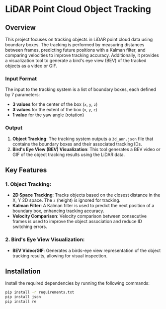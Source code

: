 # LiDAR Point Cloud Object Tracking

## Overview

This project focuses on tracking objects in LiDAR point cloud data using boundary boxes. The tracking is performed by measuring distances between frames, predicting future positions with a Kalman filter, and comparing velocities to improve tracking accuracy. Additionally, it provides a visualization tool to generate a bird's eye view (BEV) of the tracked objects as a video or GIF.

### Input Format
The input to the tracking system is a list of boundary boxes, each defined by 7 parameters:
- **3 values** for the center of the box (`x`, `y`, `z`)
- **3 values** for the extent of the box (`x`, `y`, `z`)
- **1 value** for the yaw angle (rotation)

### Output
1. **Object Tracking**: The tracking system outputs a `3d_ann.json` file that contains the boundary boxes and their associated tracking IDs.
2. **Bird's Eye View (BEV) Visualization**: This tool generates a BEV video or GIF of the object tracking results using the LiDAR data.

## Key Features
### 1. Object Tracking:
- **2D Space Tracking**: Tracks objects based on the closest distance in the X, Y 2D space. The `z` (height) is ignored for tracking.
- **Kalman Filter**: A Kalman filter is used to predict the next position of a boundary box, enhancing tracking accuracy.
- **Velocity Comparison**: Velocity comparison between consecutive frames is used to improve the object association and reduce ID switching errors.

### 2. Bird's Eye View Visualization:
- **BEV Video/GIF**: Generates a birds-eye view representation of the object tracking results, allowing for visual inspection.

## Installation

Install the required dependencies by running the following commands:

```bash
pip install -r requirements.txt
pip install json
pip install re

